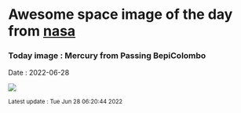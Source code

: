 
# Awesome space image of the day from [nasa](https://api.nasa.gov/)

### Today image : Mercury from Passing BepiColombo

Date : 2022-06-28


![](https://apod.nasa.gov/apod/image/2206/Mercury_BepiColombo_960.jpg)

<small>Latest update : Tue Jun 28 06:20:44 2022</small>


